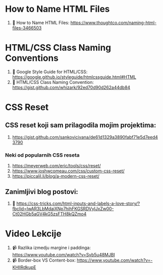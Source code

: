 # How to Name HTML Files

1. 📖 How to Name HTML Files: https://www.thoughtco.com/naming-html-files-3466503

# HTML/CSS Class Naming Conventions

1. 📖 Google Style Guide for HTML/CSS: https://google.github.io/styleguide/htmlcssguide.html#HTML
2. 📖 HTML/CSS Class Naming Convention: https://gist.github.com/whizark/92ed70d90d262a44db84

# CSS Reset

## CSS reset koji sam prilagodila mojim projektima:
1. https://gist.github.com/sankovicivana/de61d1329a3890fabf71e5d7eed43790

### Neki od popularnih CSS reseta
1. https://meyerweb.com/eric/tools/css/reset/
2. https://www.joshwcomeau.com/css/custom-css-reset/ 
3. https://piccalil.li/blog/a-modern-css-reset/


## Zanimljivi blog postovi:

1. 📖 https://css-tricks.com/html-inputs-and-labels-a-love-story/?fbclid=IwAR3LbMdaiXNp7hihFKGSRDVyIJxZw00-Ct02HGb5aGV4kG5zsFTH8kQZmo4

# Video Lekcije
1. 📹 Razlika izmedju margine i paddinga: https://www.youtube.com/watch?v=Svb5u48MJBI
2. 📹 Border-box VS Content-box: https://www.youtube.com/watch?v=-KHllRdkupE

